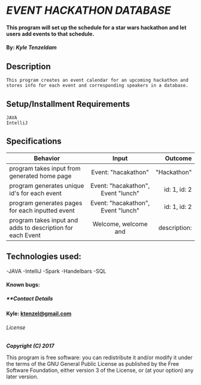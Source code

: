 # _EVENT HACKATHON DATABASE_

#### This program will set up the schedule for a star wars hackathon and let users add events to that schedule.

#### By: _**Kyle Tenzeldam**_


## Description
    This program creates an event calendar for an upcoming hackathon and stores info for each event and corresponding speakers in a database.

## Setup/Installment Requirements
    JAVA
    IntelliJ

## Specifications

| Behavior        | Input           | Outcome  |
| ------------- |:-------------:| -----:|
| program takes input from generated home page | Event: "hacakathon" | "Hackathon" |
| program generates unique id's for each event | Event: "hacakathon", Event "lunch" | id: 1, id: 2 |
| program generates pages for each inputted event | Event: "hacakathon", Event "lunch" | id: 1, id: 2 |
| program takes input and adds to description for each Event | Welcome, welcome and  | description:  |



## Technologies used:

-JAVA
-IntelliJ
-Spark
-Handelbars
-SQL

#### Known bugs:


##### **Contact Details
**Kyle: ktenzel@gmail.com**



###### License

_**Copyright (C) 2017**_

This program is free software: you can redistribute it and/or modify it under the terms of the GNU General Public License as published by the Free Software Foundation, either version 3 of the License, or (at your option) any later version.